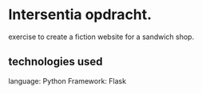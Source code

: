 # Intersentia opdracht.

exercise to create a fiction website for a sandwich shop.

## technologies used

language: Python
Framework: Flask
